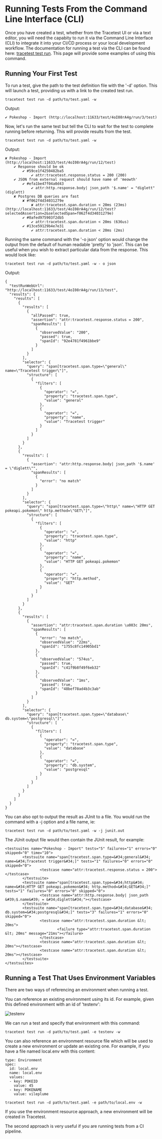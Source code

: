 # Running Tests From the Command Line Interface (CLI)
Once you have created a test, whether from the Tracetest UI or via a text editor, you will need the capabity to run it via the Command Line Interface (CLI) to integrate it into your CI/CD process or your local development workflow. The documentation for running a test via the CLI can be found here: [tracetest test run](./reference/tracetest_test_run.md). This page will provide some examples of using this command.

## Running Your First Test
To run a test, give the path to the test definition file with the '-d' option. This will launch a test, providing us with a link to the created test run.

```
tracetest test run -d path/to/test.yaml -w
```
Output:
```
✔ Pokeshop - Import (http://localhost:11633/test/4oI08rA4g/run/3/test)
```

Now, let's run the same test but tell the CLI to wait for the test to complete running before returning. This will provide results from the test.
```
tracetest test run -d path/to/test.yaml -w
```
Output:
```
✘ Pokeshop - Import (http://localhost:11633/test/4oI08rA4g/run/12/test)
	✔ Response should be ok
		✔ #59ce1f4250482ba5
			✔ attr:tracetest.response.status = 200 (200)
	✔ JSON from external request should have name of 'meowth'
		✔ #efa1be47f04a0d43
			✔ attr:http.response.body| json_path '$.name' = "diglett" (diglett)
	✘ Postgres DB queries are fast
		✘ #f062f4d34031279e
			✘ attr:tracetest.span.duration < 20ms (23ms) (http://localhost:11633/test/4oI08rA4g/run/12/test?selectedAssertion=2&selectedSpan=f062f4d34031279e)
		✔ #0afed975903f2db5
			✔ attr:tracetest.span.duration < 20ms (636us)
		✔ #13ce59129b4e7e31
			✔ attr:tracetest.span.duration < 20ms (2ms)
```

Running the same command with the '-o json' option would change the output from the default of human readable 'pretty' to 'json'. This can be useful when you wish to extract particular data from the response. This would look like:
```
tracetest test run -d path/to/test.yaml -w - o json
```
Output:
```
{
  "testRunWebUrl": "http://localhost:11633/test/4oI08rA4g/run/13/test",
  "results": {
    "results": [
      {
        "results": [
          {
            "allPassed": true,
            "assertion": "attr:tracetest.response.status = 200",
            "spanResults": [
              {
                "observedValue": "200",
                "passed": true,
                "spanId": "92e4781f4961bbe9"
              }
            ]
          }
        ],
        "selector": {
          "query": "span[tracetest.span.type=\"general\" name=\"Tracetest trigger\"]",
          "structure": [
            {
              "filters": [
                {
                  "operator": "=",
                  "property": "tracetest.span.type",
                  "value": "general"
                },
                {
                  "operator": "=",
                  "property": "name",
                  "value": "Tracetest trigger"
                }
              ]
            }
          ]
        }
      },
      {
        "results": [
          {
            "assertion": "attr:http.response.body| json_path '$.name' = \"diglett\"",
            "spanResults": [
              {
                "error": "no match"
              }
            ]
          }
        ],
        "selector": {
          "query": "span[tracetest.span.type=\"http\" name=\"HTTP GET pokeapi.pokemon\" http.method=\"GET\"]",
          "structure": [
            {
              "filters": [
                {
                  "operator": "=",
                  "property": "tracetest.span.type",
                  "value": "http"
                },
                {
                  "operator": "=",
                  "property": "name",
                  "value": "HTTP GET pokeapi.pokemon"
                },
                {
                  "operator": "=",
                  "property": "http.method",
                  "value": "GET"
                }
              ]
            }
          ]
        }
      },
      {
        "results": [
          {
            "assertion": "attr:tracetest.span.duration \u003c 20ms",
            "spanResults": [
              {
                "error": "no match",
                "observedValue": "22ms",
                "spanId": "1755c8fc14905bd1"
              },
              {
                "observedValue": "574us",
                "passed": true,
                "spanId": "c41f9b8f49f6eb32"
              },
              {
                "observedValue": "1ms",
                "passed": true,
                "spanId": "48bef78ad4b3c3ab"
              }
            ]
          }
        ],
        "selector": {
          "query": "span[tracetest.span.type=\"database\" db.system=\"postgresql\"]",
          "structure": [
            {
              "filters": [
                {
                  "operator": "=",
                  "property": "tracetest.span.type",
                  "value": "database"
                },
                {
                  "operator": "=",
                  "property": "db.system",
                  "value": "postgresql"
                }
              ]
            }
          ]
        }
      }
    ]
  }
}
```

You can also opt to output the result as JUnit to a file. You would run the command with a -j option and a file name, ie:
```
tracetest test run -d path/to/test.yaml -w -j junit.out
```
The JUnit output file would then contain the JUnit result, for example:
```
<testsuites name="Pokeshop - Import" tests="5" failures="1" errors="0" skipped="0" time="10">
        <testsuite name="span[tracetest.span.type=&#34;general&#34; name=&#34;Tracetest trigger&#34;]" tests="1" failures="0" errors="0" skipped="0">
                <testcase name="attr:tracetest.response.status = 200"></testcase>
        </testsuite>
        <testsuite name="span[tracetest.span.type=&#34;http&#34; name=&#34;HTTP GET pokeapi.pokemon&#34; http.method=&#34;GET&#34;]" tests="1" failures="0" errors="0" skipped="0">
                <testcase name="attr:http.response.body| json_path &#39;$.name&#39; = &#34;diglett&#34;"></testcase>
        </testsuite>
        <testsuite name="span[tracetest.span.type=&#34;database&#34; db.system=&#34;postgresql&#34;]" tests="3" failures="1" errors="0" skipped="0">
                <testcase name="attr:tracetest.span.duration &lt; 20ms">
                        <failure type="attr:tracetest.span.duration &lt; 20ms" message="21ms"></failure>
                </testcase>
                <testcase name="attr:tracetest.span.duration &lt; 20ms"></testcase>
                <testcase name="attr:tracetest.span.duration &lt; 20ms"></testcase>
        </testsuite>
</testsuites>
```

## Running a Test That Uses Environment Variables

There are two ways of referencing an environment when running a test. 

You can reference an existing environment using its id. For example, given this defined environment with an id of 'testenv':

![testenv](../img/show-environment-definition.png)

We can run a test and specify that environment with this command:
```
tracetest test run -d path/to/test.yaml -e testenv -w
```

You can also reference an environment resource file which will be used to create a new environment or update an existing one. For example, if you have a file named local.env with this content:
```
type: Environment
spec:
  id: local.env
  name: local.env
  values:
  - key: POKEID
    value: 45
  - key: POKENAME
    value: vileplume
```

```
tracetest test run -d path/to/test.yaml -e path/to/local.env -w
```

If you use the environment resource approach, a new environment will be created in Tracetest.

The second approach is very useful if you are running tests from a CI pipeline.
